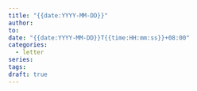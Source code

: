 ```yaml
---
title: "{{date:YYYY-MM-DD}}"
author: 
to: 
date: "{{date:YYYY-MM-DD}}T{{time:HH:mm:ss}}+08:00"
categories:
  - letter
series: 
tags: 
draft: true
---
```


